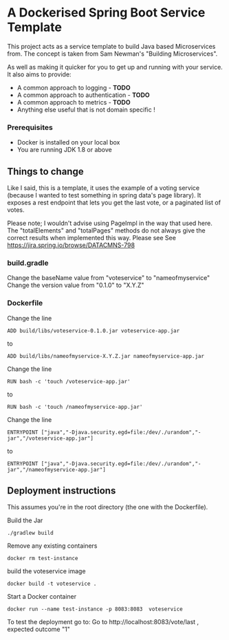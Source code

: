 # A Dockerised Spring Boot Service Template
This project acts as a service template to build Java based Microservices from.
The concept is taken from Sam Newman's "Building Microservices".

As well as making it quicker for you to get up and running with your service. It also aims to provide:
* A common approach to logging - **TODO**
* A common approach to authentication - **TODO**
* A common approach to metrics - **TODO**
* Anything else useful that is not domain specific !

### Prerequisites
* Docker is installed on your local box
* You are running JDK 1.8 or above

## Things to change
Like I said, this is a template, it uses the example of a voting service (because I wanted to test something in spring data's page library).
It exposes a rest endpoint that lets you get the last vote, or a paginated list of votes.

Please note; I wouldn't advise using PageImpl in the way that used here.
The "totalElements" and "totalPages" methods do not always give the correct results when implemented this way. Please see See https://jira.spring.io/browse/DATACMNS-798

### build.gradle
Change the baseName value from "voteservice" to "nameofmyservice"
Change the version value from "0.1.0" to "X.Y.Z"

### Dockerfile
Change the line
```
ADD build/libs/voteservice-0.1.0.jar voteservice-app.jar
```
to
```
ADD build/libs/nameofmyservice-X.Y.Z.jar nameofmyservice-app.jar
```
Change the line
```
RUN bash -c 'touch /voteservice-app.jar'
```
to
```
RUN bash -c 'touch /nameofmyservice-app.jar'
```
Change the line
```
ENTRYPOINT ["java","-Djava.security.egd=file:/dev/./urandom","-jar","/voteservice-app.jar"]
```
to
```
ENTRYPOINT ["java","-Djava.security.egd=file:/dev/./urandom","-jar","/nameofmyservice-app.jar"]
```

## Deployment instructions
This assumes you're in the root directory (the one with the Dockerfile).

 Build the Jar
```
./gradlew build
```
 Remove any existing containers
```
docker rm test-instance
```

 build the voteservice image
```
docker build -t voteservice .
```

Start a Docker container
```
docker run --name test-instance -p 8083:8083  voteservice
```

To test the deployment go to:
Go to http://localhost:8083/vote/last , expected outcome "1"
